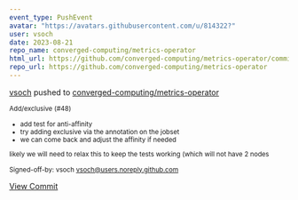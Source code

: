 ```yaml
---
event_type: PushEvent
avatar: "https://avatars.githubusercontent.com/u/814322?"
user: vsoch
date: 2023-08-21
repo_name: converged-computing/metrics-operator
html_url: https://github.com/converged-computing/metrics-operator/commit/ef029776e6c63d31373cf9160addaf47f879aa19
repo_url: https://github.com/converged-computing/metrics-operator
---
```


<a href='https://github.com/vsoch' target='_blank'>vsoch</a> pushed to <a href='https://github.com/converged-computing/metrics-operator' target='_blank'>converged-computing/metrics-operator</a>

<small>Add/exclusive (#48)

* add test for anti-affinity
* try adding exclusive via the annotation on the jobset
* we can come back and adjust the affinity if needed

likely we will need to relax this to keep the tests working
(which will not have 2 nodes

Signed-off-by: vsoch <vsoch@users.noreply.github.com></small>

<a href='https://github.com/converged-computing/metrics-operator/commit/ef029776e6c63d31373cf9160addaf47f879aa19' target='_blank'>View Commit</a>